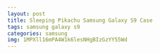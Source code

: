 ```yaml
---
layout: post
title: Sleeping Pikachu Samsung Galaxy S9 Case
tags: samsung galaxy s9
categories: samsung
img: 1MPXll16mPA4W1k6lesNHgBIzGzYY55Wd
---
```

